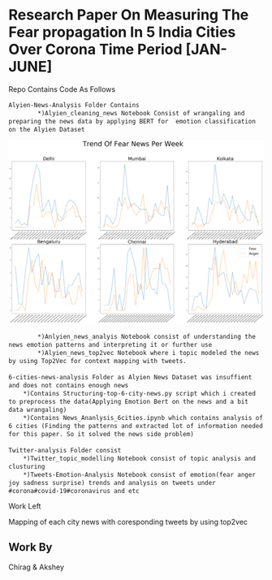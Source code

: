 # Research Paper On Measuring The Fear propagation In 5 India Cities Over Corona Time Period [JAN-JUNE]
Repo Contains Code As Follows

    Alyien-News-Analysis Folder Contains 
            *)Alyien_cleaning_news Notebook Consist of wrangaling and preparing the news data by applying BERT for  emotion classification on the Alyien Dataset
![Alt text](/6-cities-news-analysis/all-city-fear-anger.jpg?raw=true "Fear Anger Graph In 6 Cities")
            
            *)Anlyien_news_analyis Notebook consist of understanding the news emotion patterns and interpreting it or further use
            *)Alyien_news_top2vec Notebook where i topic modeled the news by using Top2Vec for context mapping with tweets. 
    
    6-cities-news-analysis Folder as Alyien News Dataset was insuffient and does not contains enough news
        *)Contains Structuring-top-6-city-news.py script which i created to preprocess the data(Applying Emotion Bert on the news and a bit data wrangaling) 
        *)Contains News_Ananlysis_6cities.ipynb which contains analysis of 6 cities (Finding the patterns and extracted lot of information needed for this paper. So it solved the news side problem)

    Twitter-analysis Folder consist 
        *)Twitter_topic_modelling Notebook consist of topic analysis and clusturing 
        *)Tweets-Emotion-Analysis Notebook consist of emotion(fear anger joy sadness surprise) trends and analysis on tweets under #corona#covid-19#coronavirus and etc
    
Work Left 

Mapping of each city news with coresponding tweets by using top2vec 





## Work By
Chirag & Akshey
